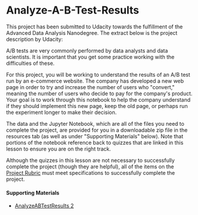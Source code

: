 # Analyze-A-B-Test-Results

This project has been submitted to Udacity towards the fulfillment of the Advanced Data Analysis Nanodegree. The extract below is the project description by Udacity:

<p>A/B tests are very commonly performed by data analysts and data scientists.  It is important that you get some practice working with the difficulties of these.</p>
<p>For this project, you will be working to understand the results of an A/B test run by an e-commerce website. The company has developed a new web page in order to try and increase the number of users who "convert," meaning the number of users who decide to pay for the company's product. Your goal is to work through this notebook to help the company understand if they should implement this new page, keep the old page, or perhaps run the experiment longer to make their decision.</p>
<p>The data and the Jupyter Notebook, which are all of the files you need to complete the project, are provided for you in a downloadable zip file in the resources tab (as well as under "Supporting Materials" below). Note that portions of the notebook reference back to quizzes that are linked in this lesson to ensure you are on the right track.</p>
<p>Although the quizzes in this lesson are not necessary to successfully complete the project (though they are helpful), all of the items on the <a href="https://review.udacity.com/#!/rubrics/3307/view" target="_blank">Project Rubric</a> must meet specifications to successfully complete the project.</p>
</div></div><span></span></div><span></span></div></div><div><div class="index--container--2OwOl"><div class="index--atom--lmAIo layout--content--3Smmq"><div class="ltr"><div class="_15vzQlp3FJ8f94suLiPCPf ureact-markdown "><h4 id="supporting-materials">Supporting Materials</h4>
<ul>
<li><a href="https://video.udacity-data.com/topher/2017/December/5a32c9a0_analyzeabtestresults-2/analyzeabtestresults-2.zip" target="_blank">AnalyzeABTestResults 2</a></li>
</ul>
